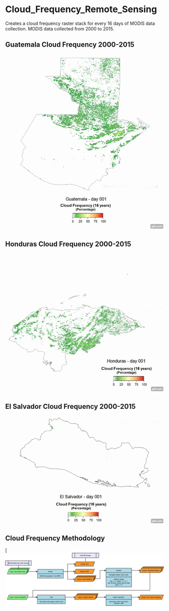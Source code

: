 # Cloud_Frequency_Remote_Sensing

Creates a cloud frequency raster stack for every 16 days of MODIS data collection. MODIS data collected from 2000 to 2015.

## Guatemala Cloud Frequency 2000-2015
[![Alt text for your video](https://github.com/geolime/Cloud_Frequency_Remote_Sensing/blob/master/guatemala.gif)](https://youtu.be/IL_lp7B6PCM)

## Honduras Cloud Frequency 2000-2015
[![Alt text for your video](https://github.com/geolime/Cloud_Frequency_Remote_Sensing/blob/master/honduras.gif)](https://youtu.be/DOcqOgCfHp0)

## El Salvador Cloud Frequency 2000-2015
[![Alt text for your video](https://github.com/geolime/Cloud_Frequency_Remote_Sensing/blob/master/el_salvador.gif)](https://youtu.be/jYICouXK9YQ)

## Cloud Frequency Methodology
[![Alt text](https://github.com/geolime/Cloud_Frequency_Remote_Sensing/blob/master/Cloud_Frequency_Methodology.png)
